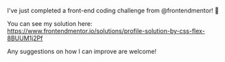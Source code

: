 I've just completed a front-end coding challenge from @frontendmentor! 🎉

You can see my solution here: https://www.frontendmentor.io/solutions/profile-solution-by-css-flex-8BUUM1j2Pf

Any suggestions on how I can improve are welcome!
